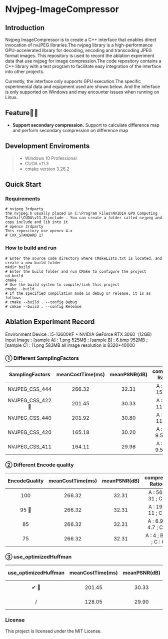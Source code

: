 # Nvjpeg-ImageCompressor
## Introduction
Nvjpeg ImageCompressor is to create a C++ interface that enables direct invocation of nvJPEG libraries.The nvjpeg library is a high-performance GPU-accelerated library for decoding, encoding and transcoding JPEG format images. This repository is used to record the ablation experiment data that use nvjpeg for image compression.The code repository contains a C++ library with a test program to facilitate easy integration of the interface into other projects.

Currently, the interface only supports GPU execution.The specific experimental data and equipment used are shown below. And the inferface is only supported on Windows and may encounter issues when running on Linux.

## Feature👏👋
* **Support secondary compression.** Support to calculate difference map and perform secondary compression on difference map

## Development Enviroments
>  - Windows 10 Professional 
>  - CUDA v11.3
>  - cmake version 3.26.2

## Quick Start

### Requirements
``` 
# nvjpeg 3rdparty
the nvjpeg.h usually placed in C:\Program Files\NVIDIA GPU Computing Toolkit\CUDA\v11.3\include . You can create a folder called nvjpeg and copy include and lib into it
# opencv 3rdparty
This repository use opencv 4.x
# CXX_STANDARD 17
```

### How to build and run
```
# Enter the source code directory where CMakeLists.txt is located, and create a new build folder
mkdir build
# Enter the build folder and run CMake to configure the project
cd build
cmake ..
# Use the build system to compile/link this project
cmake --build .
# If the specified compilation mode is debug or release, it is as follows
# cmake --build . --config Debug
# cmkae --build . --config Release
```

## Ablation Experiment Record
Environment Device : i5-13600KF + NVIDIA GeForce RTX 3060（12GB）
Input Image : [sample A] : 1.png 525MB ; [sample B] : 6.bmp 952MB ; [sample C] : 11.png 583MB
all image resolution is 8320*40000
### ① Different SamplingFactors
| SamplingFactors | meanCostTime(ms) | meanPSNR(dB) | compression Ratio(%) |
| :--------------:| :------------: | :------------: | :----------------: |
| NVJPEG_CSS_444 | 266.32 | 32.31 | A : 28 ; B : 15 ; C : 33 |
| NVJPEG_CSS_422 :star2: | 201.45 | 30.33 | A : 19 ; B : 11 ; C : 23 |
| NVJPEG_CSS_440 | 201.92 | 30.80 | A : 19 ; B : 11 ; C : 23 |
| NVJPEG_CSS_420 | 165.18 | 30.20 | A : 16 ; B : 9.5 ; C : 19 |
| NVJPEG_CSS_411 | 164.11 | 29.98 | A : 16 ; B : 9.5 ; C : 19 |

### ② Different Encode quality
| EncodeQuality | meanCostTime(ms) | meanPSNR(dB) | compression Ratio(%) |
| :--------------:| :------------: | :------------: | :----------------: |
| 100 | 266.32 | 32.31 | A : 56 ; B : 31 ; C : 58 |
| 95 :star2: | 266.32 | 32.31 | A : 19 ; B : 11 ; C : 23 |
| 85 | 266.32 | 32.31 | A : 6.9 ; B : 4.7 ; C : 10 |
| 75 | 266.32 | 32.31 | A : 4 ; B : 3.1 ; C : 6.6 |

### ③ use_optimizedHuffman
| use_optimizedHuffman | meanCostTime(ms) | meanPSNR(dB) | compression Ratio(%) |
| :--------------:| :------------: | :------------: | :----------------: |
| ✔ :star2: | 201.45 | 30.33 | A : 19 ; B : 11 ; C : 23 |
| / | 128.05 | 29.90 | A : 10 ; B : 6 ; C : 13 |

### License
This project is licensed under the MIT License.